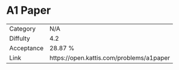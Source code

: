 # A1 Paper

<table>
    <tr>
        <td>Category</td>
        <td>N/A</td>
    </tr>
    <tr>
        <td>Diffulty</td>
        <td>4.2</td>
    </tr>
    <tr>
        <td>Acceptance</td>
        <td>28.87 %</td>
    </tr>
    <tr>
        <td>Link</td>
        <td>https://open.kattis.com/problems/a1paper</td>
    </tr>
</table>